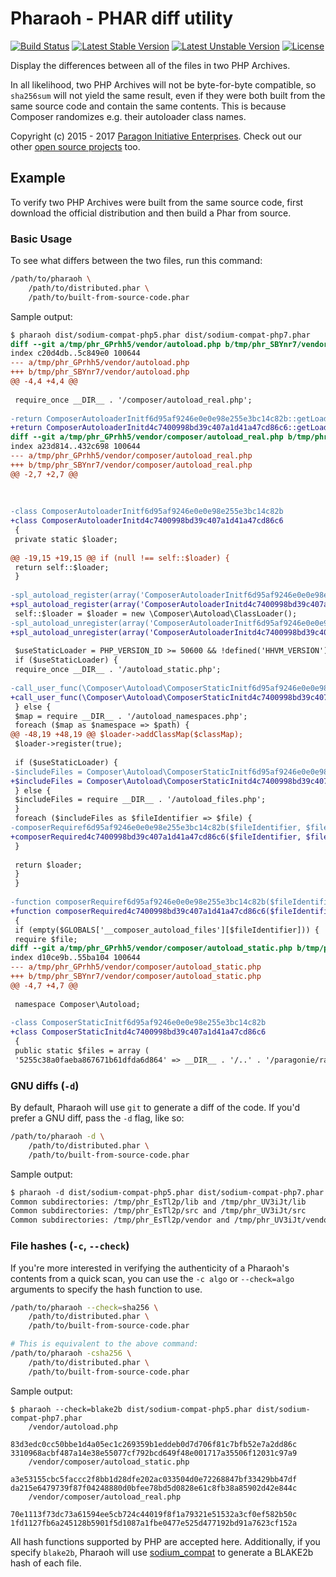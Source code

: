 # Pharaoh - PHAR diff utility

[![Build Status](https://travis-ci.org/paragonie/pharaoh.svg?branch=master)](https://travis-ci.org/paragonie/pharaoh)
[![Latest Stable Version](https://poser.pugx.org/paragonie/pharaoh/v/stable)](https://packagist.org/packages/paragonie/pharaoh)
[![Latest Unstable Version](https://poser.pugx.org/paragonie/pharaoh/v/unstable)](https://packagist.org/packages/paragonie/pharaoh)
[![License](https://poser.pugx.org/paragonie/pharaoh/license)](https://packagist.org/packages/paragonie/pharaoh)

Display the differences between all of the files in two PHP Archives.

In all likelihood, two PHP Archives will not be byte-for-byte compatible,
so `sha256sum` will not yield the same result, even if they were both built
from the same source code and contain the same contents. This is because
Composer randomizes e.g. their autoloader class names. 

Copyright (c) 2015 - 2017 [Paragon Initiative Enterprises](https://paragonie.com). 
Check out our other [open source projects](https://paragonie.com/projects) too.

## Example

To verify two PHP Archives were built from the same source code, first download
the official distribution and then build a Phar from source.

### Basic Usage

To see what differs between the two files, run this command:

```sh
/path/to/pharaoh \
    /path/to/distributed.phar \
    /path/to/built-from-source-code.phar
```

Sample output:

```diff
$ pharaoh dist/sodium-compat-php5.phar dist/sodium-compat-php7.phar
diff --git a/tmp/phr_GPrhh5/vendor/autoload.php b/tmp/phr_SBYnr7/vendor/autoload.php
index c20d4db..5c849e0 100644
--- a/tmp/phr_GPrhh5/vendor/autoload.php
+++ b/tmp/phr_SBYnr7/vendor/autoload.php
@@ -4,4 +4,4 @@
 
 require_once __DIR__ . '/composer/autoload_real.php';
 
-return ComposerAutoloaderInitf6d95af9246e0e0e98e255e3bc14c82b::getLoader();
+return ComposerAutoloaderInitd4c7400998bd39c407a1d41a47cd86c6::getLoader();
diff --git a/tmp/phr_GPrhh5/vendor/composer/autoload_real.php b/tmp/phr_SBYnr7/vendor/composer/autoload_real.php
index a23d814..432c698 100644
--- a/tmp/phr_GPrhh5/vendor/composer/autoload_real.php
+++ b/tmp/phr_SBYnr7/vendor/composer/autoload_real.php
@@ -2,7 +2,7 @@
 
 
 
-class ComposerAutoloaderInitf6d95af9246e0e0e98e255e3bc14c82b
+class ComposerAutoloaderInitd4c7400998bd39c407a1d41a47cd86c6
 {
 private static $loader;
 
@@ -19,15 +19,15 @@ if (null !== self::$loader) {
 return self::$loader;
 }
 
-spl_autoload_register(array('ComposerAutoloaderInitf6d95af9246e0e0e98e255e3bc14c82b', 'loadClassLoader'), true, true);
+spl_autoload_register(array('ComposerAutoloaderInitd4c7400998bd39c407a1d41a47cd86c6', 'loadClassLoader'), true, true);
 self::$loader = $loader = new \Composer\Autoload\ClassLoader();
-spl_autoload_unregister(array('ComposerAutoloaderInitf6d95af9246e0e0e98e255e3bc14c82b', 'loadClassLoader'));
+spl_autoload_unregister(array('ComposerAutoloaderInitd4c7400998bd39c407a1d41a47cd86c6', 'loadClassLoader'));
 
 $useStaticLoader = PHP_VERSION_ID >= 50600 && !defined('HHVM_VERSION') && (!function_exists('zend_loader_file_encoded') || !zend_loader_file_encoded());
 if ($useStaticLoader) {
 require_once __DIR__ . '/autoload_static.php';
 
-call_user_func(\Composer\Autoload\ComposerStaticInitf6d95af9246e0e0e98e255e3bc14c82b::getInitializer($loader));
+call_user_func(\Composer\Autoload\ComposerStaticInitd4c7400998bd39c407a1d41a47cd86c6::getInitializer($loader));
 } else {
 $map = require __DIR__ . '/autoload_namespaces.php';
 foreach ($map as $namespace => $path) {
@@ -48,19 +48,19 @@ $loader->addClassMap($classMap);
 $loader->register(true);
 
 if ($useStaticLoader) {
-$includeFiles = Composer\Autoload\ComposerStaticInitf6d95af9246e0e0e98e255e3bc14c82b::$files;
+$includeFiles = Composer\Autoload\ComposerStaticInitd4c7400998bd39c407a1d41a47cd86c6::$files;
 } else {
 $includeFiles = require __DIR__ . '/autoload_files.php';
 }
 foreach ($includeFiles as $fileIdentifier => $file) {
-composerRequiref6d95af9246e0e0e98e255e3bc14c82b($fileIdentifier, $file);
+composerRequired4c7400998bd39c407a1d41a47cd86c6($fileIdentifier, $file);
 }
 
 return $loader;
 }
 }
 
-function composerRequiref6d95af9246e0e0e98e255e3bc14c82b($fileIdentifier, $file)
+function composerRequired4c7400998bd39c407a1d41a47cd86c6($fileIdentifier, $file)
 {
 if (empty($GLOBALS['__composer_autoload_files'][$fileIdentifier])) {
 require $file;
diff --git a/tmp/phr_GPrhh5/vendor/composer/autoload_static.php b/tmp/phr_SBYnr7/vendor/composer/autoload_static.php
index d10ce9b..55ba104 100644
--- a/tmp/phr_GPrhh5/vendor/composer/autoload_static.php
+++ b/tmp/phr_SBYnr7/vendor/composer/autoload_static.php
@@ -4,7 +4,7 @@
 
 namespace Composer\Autoload;
 
-class ComposerStaticInitf6d95af9246e0e0e98e255e3bc14c82b
+class ComposerStaticInitd4c7400998bd39c407a1d41a47cd86c6
 {
 public static $files = array (
 '5255c38a0faeba867671b61dfda6d864' => __DIR__ . '/..' . '/paragonie/random_compat/lib/random.php',

```

### GNU diffs (`-d`)

By default, Pharaoh will use `git` to generate a diff of the code. If you'd prefer
a GNU diff, pass the `-d` flag, like so:

```sh
/path/to/pharaoh -d \
    /path/to/distributed.phar \
    /path/to/built-from-source-code.phar
```

Sample output:

```diff
$ pharaoh -d dist/sodium-compat-php5.phar dist/sodium-compat-php7.phar
Common subdirectories: /tmp/phr_EsTl2p/lib and /tmp/phr_UV3iJt/lib
Common subdirectories: /tmp/phr_EsTl2p/src and /tmp/phr_UV3iJt/src
Common subdirectories: /tmp/phr_EsTl2p/vendor and /tmp/phr_UV3iJt/vendor
```

### File hashes (`-c`, `--check`)

If you're more interested in verifying the authenticity of a Pharaoh's contents from
a quick scan, you can use the `-c algo` or `--check=algo` arguments to specify the hash
function to use.

```sh
/path/to/pharaoh --check=sha256 \
    /path/to/distributed.phar \
    /path/to/built-from-source-code.phar

# This is equivalent to the above command:
/path/to/pharaoh -csha256 \
    /path/to/distributed.phar \
    /path/to/built-from-source-code.phar
```

Sample output:

```terminal
$ pharaoh --check=blake2b dist/sodium-compat-php5.phar dist/sodium-compat-php7.phar
	/vendor/autoload.php
		83d3edc0cc50bbe1d4a05ec1c269359b1eddeb0d7d706f81c7bfb52e7a2dd86c	3310968acbf487a14e38e55077cf792bcd649f48e001717a35506f12031c97a9
	/vendor/composer/autoload_static.php
		a3e53155cbc5faccc2f8bb1d28dfe202ac033504d0e72268847bf33429bb47df	da215e6479739f87f04248880d0bfee78bd5d0828e61c8fb38a85902d42e844c
	/vendor/composer/autoload_real.php
		70e1113f73dc73a61594ee5cb724c44019f8f1a79321e51532a3cf0ef582b50c	1fd1127fb6a245128b5901f5d1087a1fbe0477e525d477192bd91a7623cf152a
```

All hash functions supported by PHP are accepted here. Additionally, if you specify `blake2b`,
Pharaoh will use [sodium_compat](https://github.com/paragonie/sodium_compat) to generate a BLAKE2b
hash of each file.
